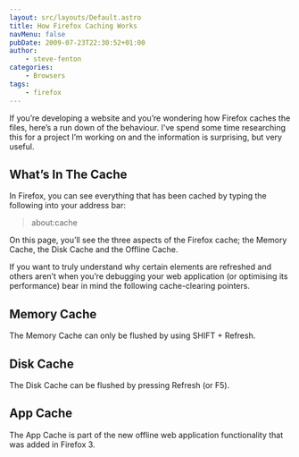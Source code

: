 ```yaml
---
layout: src/layouts/Default.astro
title: How Firefox Caching Works
navMenu: false
pubDate: 2009-07-23T22:30:52+01:00
author:
    - steve-fenton
categories:
    - Browsers
tags:
    - firefox
---
```


If you’re developing a website and you’re wondering how Firefox caches the files, here’s a run down of the behaviour. I’ve spend some time researching this for a project I’m working on and the information is surprising, but very useful.

## What’s In The Cache

In Firefox, you can see everything that has been cached by typing the following into your address bar:

> about:cache

On this page, you’ll see the three aspects of the Firefox cache; the Memory Cache, the Disk Cache and the Offline Cache.

If you want to truly understand why certain elements are refreshed and others aren’t when you’re debugging your web application (or optimising its performance) bear in mind the following cache-clearing pointers.

## Memory Cache

The Memory Cache can only be flushed by using SHIFT + Refresh.

## Disk Cache

The Disk Cache can be flushed by pressing Refresh (or F5).

## App Cache

The App Cache is part of the new offline web application functionality that was added in Firefox 3.